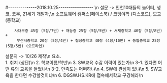 #--------------2018.10.25-----------------
\n
설문 -> 인천10대들의 놀이터, 생코, 코무, 21세기 개발자,\n
        소프트웨어 캠퍼스(페이스북) / 코딩야학 (디스코드), 모교(중학교)
        
        사대부중 45장 (5장/7반) + 재능중 25장 (5장/5반) + 서재중학교 40장 (5장/8반) + 
         부산서중학교 20장 (5장/4반) + 협성중학교 40장 (4장/10반) + 동엽중학교 25장 (5장/5반) (오프라인)
           
설문지 -> 10/26 제작\n
        요소. \
        1. 취지 (상단)\n
        2. 학교이름/학반\n
        3. SW교육 수감 이력이 있는가\n
        3-1. 있다면 어떤 류의 교육을 들었냐\n
        3-2. 만족도는 어떠하냐\n
        4. SW에 관심이 있냐\n
        5. SW교육을 한다면 수강할것이냐\n
        6. DGSW.HS.KR에 접속해서학교 구경해라\n
